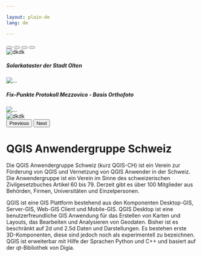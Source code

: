 ```yaml
---

layout: plain-de
lang: de

---
```


<div class="row">
<div class="col-md-12">

<div id="carouselExampleIndicators" class="carousel slide">
  <div class="carousel-indicators">
    <button type="button" data-bs-target="#carouselExampleIndicators" data-bs-slide-to="0" class="active" aria-current="true" aria-label="Slide 1"></button>
    <button type="button" data-bs-target="#carouselExampleIndicators" data-bs-slide-to="1" aria-label="Slide 2"></button>
    <button type="button" data-bs-target="#carouselExampleIndicators" data-bs-slide-to="2" aria-label="Slide 3"></button>
    <button type="button" data-bs-target="#carouselExampleIndicators" data-bs-slide-to="3" aria-label="Slide 4"></button>
  </div>
  <div class="carousel-inner">
    <div class="carousel-item active">
      <img src="{% link /assets/main/image1.png %}" class="d-block w-100" alt="dkdk">
      <div class="carousel-caption d-none d-md-block">
        <h5>Solarkataster der Stadt Olten</h5>
      </div>
    </div>
    <div class="carousel-item">
      <img src="{% link /assets/main/image2.jpeg %}" class="d-block w-100" alt="...">
      <div class="carousel-caption d-none d-md-block">
        <h5>Fix-Punkte Protokoll Mezzovico - Basis Orthofoto</h5>
      </div>
    </div>
    <div class="carousel-item">
      <img src="{% link /assets/main/image3.png %}" class="d-block w-100" alt="...">
    </div>
    <div class="carousel-item">
      <img src="{% link /assets/main/image4.png %}" class="d-block w-100" alt="dkdk">
    </div>
  </div>
  <button class="carousel-control-prev" type="button" data-bs-target="#carouselExampleIndicators" data-bs-slide="prev">
    <span class="carousel-control-prev-icon" aria-hidden="true"></span>
    <span class="visually-hidden">Previous</span>
  </button>
  <button class="carousel-control-next" type="button" data-bs-target="#carouselExampleIndicators" data-bs-slide="next">
    <span class="carousel-control-next-icon" aria-hidden="true"></span>
    <span class="visually-hidden">Next</span>
  </button>
</div>

  </div>
</div>
<div class="row">
  <div class="col-md-12">
    <h1>QGIS Anwendergruppe Schweiz</h1>
  </div>
</div>
<div class="row">
  <div class="col-md-12">
    Die QGIS Anwendergruppe Schweiz (kurz QGIS-CH) ist ein Verein zur Förderung von QGIS und Vernetzung von QGIS Anwender in der Schweiz. Die Anwendergruppe ist ein Verein im Sinne des schweizerischen Zivilgesetzbuches Artikel 60 bis 79. Derzeit gibt es über 100 Mitglieder aus Behörden, Firmen, Universitäten und Einzelpersonen.
  </div>
</div>

QGIS ist eine GIS Plattform bestehend aus den Komponenten Desktop-GIS, Server-GIS, Web-GIS Client und Mobile-GIS. QGIS Desktop ist eine benutzerfreundliche GIS Anwendung für das Erstellen von Karten und Layouts, das Bearbeiten und Analysieren von Geodaten. Bisher ist es beschränkt auf 2d und 2.5d Daten und Darstellungen. Es bestehen erste 3D-Komponenten, diese sind jedoch noch als experimentell zu bezeichnen. QGIS ist erweiterbar mit Hilfe der Sprachen Python und C++ und basiert auf der qt-Bibliothek von Digia.

</div>
</div>


